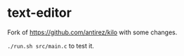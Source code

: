 # text-editor
Fork of https://github.com/antirez/kilo with some changes.

`./run.sh src/main.c` to test it.
